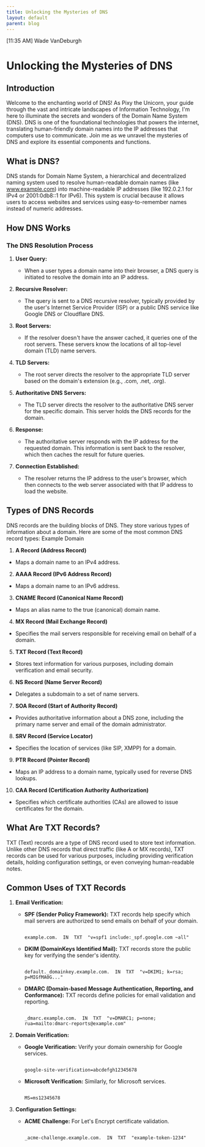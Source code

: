 ```yaml
---
title: Unlocking the Mysteries of DNS
layout: default
parent: blog
---
```

[11:35 AM] Wade VanDeburgh
# Unlocking the Mysteries of DNS

## Introduction

Welcome to the enchanting world of DNS! As Pixy the Unicorn, your guide through the vast and intricate landscapes of Information Technology, I'm here to illuminate the secrets and wonders of the Domain Name System (DNS). DNS is one of the foundational technologies that powers the internet, translating human-friendly domain names into the IP addresses that computers use to communicate. Join me as we unravel the mysteries of DNS and explore its essential components and functions.

## What is DNS?

DNS stands for Domain Name System, a hierarchical and decentralized naming system used to resolve human-readable domain names (like www.example.com) into machine-readable IP addresses (like 192.0.2.1 for IPv4 or 2001:0db8::1 for IPv6). This system is crucial because it allows users to access websites and services using easy-to-remember names instead of numeric addresses.

## How DNS Works

### The DNS Resolution Process

1. **User Query:**

   - When a user types a domain name into their browser, a DNS query is initiated to resolve the domain into an IP address.

2. **Recursive Resolver:**

   - The query is sent to a DNS recursive resolver, typically provided by the user's Internet Service Provider (ISP) or a public DNS service like Google DNS or Cloudflare DNS.

3. **Root Servers:**

   - If the resolver doesn't have the answer cached, it queries one of the root servers. These servers know the locations of all top-level domain (TLD) name servers.

4. **TLD Servers:**

   - The root server directs the resolver to the appropriate TLD server based on the domain's extension (e.g., .com, .net, .org).

5. **Authoritative DNS Servers:**

   - The TLD server directs the resolver to the authoritative DNS server for the specific domain. This server holds the DNS records for the domain.

6. **Response:**

   - The authoritative server responds with the IP address for the requested domain. This information is sent back to the resolver, which then caches the result for future queries.

7. **Connection Established:**

   - The resolver returns the IP address to the user's browser, which then connects to the web server associated with that IP address to load the website.

## Types of DNS Records

DNS records are the building blocks of DNS. They store various types of information about a domain. Here are some of the most common DNS record types:
Example Domain

1. **A Record (Address Record)**
  - Maps a domain name to an IPv4 address.
2. **AAAA Record (IPv6 Address Record)**
  - Maps a domain name to an IPv6 address.
3. **CNAME Record (Canonical Name Record)**
  - Maps an alias name to the true (canonical) domain name.
4. **MX Record (Mail Exchange Record)**
  - Specifies the mail servers responsible for receiving email on behalf of a domain.
5. **TXT Record (Text Record)**
  - Stores text information for various purposes, including domain verification and email security.
6. **NS Record (Name Server Record)**
  - Delegates a subdomain to a set of name servers.
7. **SOA Record (Start of Authority Record)**
  - Provides authoritative information about a DNS zone, including the primary name server and email of the domain administrator.
8. **SRV Record (Service Locator)**
  - Specifies the location of services (like SIP, XMPP) for a domain.
9. **PTR Record (Pointer Record)**
  - Maps an IP address to a domain name, typically used for reverse DNS lookups.
10. **CAA Record (Certification Authority Authorization)**
   - Specifies which certificate authorities (CAs) are allowed to issue certificates for the domain.

## What Are TXT Records?

TXT (Text) records are a type of DNS record used to store text information. Unlike other DNS records that direct traffic (like A or MX records), TXT records can be used for various purposes, including providing verification details, holding configuration settings, or even conveying human-readable notes.

## Common Uses of TXT Records

1. **Email Verification:**

   - **SPF (Sender Policy Framework):** TXT records help specify which mail servers are authorized to send emails on behalf of your domain.

     ```dns

     example.com.  IN  TXT  "v=spf1 include:_spf.google.com ~all"

     ```

   - **DKIM (DomainKeys Identified Mail):** TXT records store the public key for verifying the sender's identity.

     ```dns

     default._domainkey.example.com.  IN  TXT  "v=DKIM1; k=rsa; p=MIGfMA0G..."

     ```

   - **DMARC (Domain-based Message Authentication, Reporting, and Conformance):** TXT records define policies for email validation and reporting.

     ```dns

     _dmarc.example.com.  IN  TXT  "v=DMARC1; p=none; rua=mailto:dmarc-reports@example.com"

     ```

2. **Domain Verification:**

   - **Google Verification:** Verify your domain ownership for Google services.

     ```dns

     google-site-verification=abcdefgh12345678

     ```

   - **Microsoft Verification:** Similarly, for Microsoft services.

     ```dns

     MS=ms12345678

     ```

3. **Configuration Settings:**

   - **ACME Challenge:** For Let's Encrypt certificate validation.

     ```dns

     _acme-challenge.example.com.  IN  TXT  "example-token-1234"

     ```
